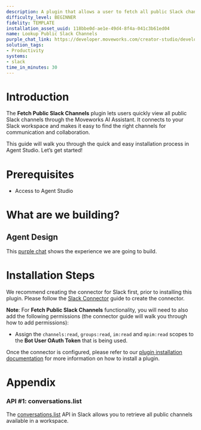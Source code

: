 ```yaml
---
description: A plugin that allows a user to fetch all public Slack channels.
difficulty_level: BEGINNER
fidelity: TEMPLATE
installation_asset_uuid: 118bbe0d-ae1e-49d4-8f4a-041c3b61ed04
name: Lookup Public Slack Channels
purple_chat_link: https://developer.moveworks.com/creator-studio/developer-tools/purple-chat/?conversation=%7B%22startTimestamp%22%3A%2211%3A43+AM%22%2C%22messages%22%3A%5B%7B%22parts%22%3A%5B%7B%22richText%22%3A%22%3Cp%3ECan+you+tell+me+which+public+channels+exist+in+our+workspace%3F%3C%2Fp%3E%22%7D%5D%2C%22role%22%3A%22user%22%7D%2C%7B%22parts%22%3A%5B%7B%22reasoningSteps%22%3A%5B%7B%22richText%22%3A%22I+am+connecting+to+the+%3Cb%3ESlack%3C%2Fb%3E+API+to+retrieve+a+list+of+all+public+channels+in+your+workspace.%22%2C%22status%22%3A%22pending%22%7D%2C%7B%22richText%22%3A%22Successfully+retrieved+the+channel+list+from+%3Cb%3ESlack%3C%2Fb%3E.%22%2C%22status%22%3A%22success%22%7D%5D%7D%2C%7B%22richText%22%3A%22%3Cp%3EHere+are+the+%3Cb%3Epublic+Slack+channels%3C%2Fb%3E+currently+available+in+our+workspace%3A%3C%2Fp%3E%5Cn%3Col%3E%5Cn++%3Cli%3E%3Cb%3Erandom%3C%2Fb%3E%3C%2Fli%3E%5Cn++%3Cli%3E%3Cb%3Ecricket%3C%2Fb%3E%3C%2Fli%3E%5Cn++%3Cli%3E%3Cb%3Esocial%3C%2Fb%3E%3C%2Fli%3E%5Cn++%3Cli%3E%3Cb%3Ecreator-studio%3C%2Fb%3E%3C%2Fli%3E%5Cn++%3Cli%3E%3Cb%3Egeneral%3C%2Fb%3E%3C%2Fli%3E%5Cn%3C%2Fol%3E%22%7D%5D%2C%22role%22%3A%22assistant%22%7D%5D%7D
solution_tags:
- Productivity
systems:
- slack
time_in_minutes: 30
---
```


# Introduction

The **Fetch Public Slack Channels** plugin lets users quickly view all public Slack channels through the Moveworks AI Assistant. It connects to your Slack workspace and makes it easy to find the right channels for communication and collaboration.

This guide will walk you through the quick and easy installation process in Agent Studio. Let’s get started!

# Prerequisites

- Access to Agent Studio

# What are we building?

## Agent Design

This [purple chat](https://developer.moveworks.com/creator-studio/developer-tools/purple-chat/?conversation=%7B%22startTimestamp%22%3A%2211%3A43+AM%22%2C%22messages%22%3A%5B%7B%22parts%22%3A%5B%7B%22richText%22%3A%22%3Cp%3ECan+you+tell+me+which+public+channels+exist+in+our+workspace%3F%3C%2Fp%3E%22%7D%5D%2C%22role%22%3A%22user%22%7D%2C%7B%22parts%22%3A%5B%7B%22reasoningSteps%22%3A%5B%7B%22richText%22%3A%22I+am+connecting+to+the+%3Cb%3ESlack%3C%2Fb%3E+API+to+retrieve+a+list+of+all+public+channels+in+your+workspace.%22%2C%22status%22%3A%22pending%22%7D%2C%7B%22richText%22%3A%22Successfully+retrieved+the+channel+list+from+%3Cb%3ESlack%3C%2Fb%3E.%22%2C%22status%22%3A%22success%22%7D%5D%7D%2C%7B%22richText%22%3A%22%3Cp%3EHere+are+the+%3Cb%3Epublic+Slack+channels%3C%2Fb%3E+currently+available+in+our+workspace%3A%3C%2Fp%3E%5Cn%3Col%3E%5Cn++%3Cli%3E%3Cb%3Erandom%3C%2Fb%3E%3C%2Fli%3E%5Cn++%3Cli%3E%3Cb%3Ecricket%3C%2Fb%3E%3C%2Fli%3E%5Cn++%3Cli%3E%3Cb%3Esocial%3C%2Fb%3E%3C%2Fli%3E%5Cn++%3Cli%3E%3Cb%3Ecreator-studio%3C%2Fb%3E%3C%2Fli%3E%5Cn++%3Cli%3E%3Cb%3Egeneral%3C%2Fb%3E%3C%2Fli%3E%5Cn%3C%2Fol%3E%22%7D%5D%2C%22role%22%3A%22assistant%22%7D%5D%7D) shows the experience we are going to build.

# Installation Steps

We recommend creating the connector for Slack first, prior to installing this plugin. Please follow the [Slack Connector](https://developer.moveworks.com/creator-studio/resources/connector/?id=slack) guide to create the connector.

**Note**: For **Fetch Public Slack Channels** functionality, you will need to also add the following permissions (the connector guide will walk you through how to add permissions): 

- Assign the `channels:read`, `groups:read`, `im:read` and `mpim:read` scopes to the **Bot User OAuth Token** that is being used.

Once the connector is configured, please refer to our [plugin installation documentation](https://help.moveworks.com/docs/ai-agent-marketplace-installation) for more information on how to install a plugin. 

# Appendix

### API #1: **conversations.list**

The [conversations.list](https://api.slack.com/methods/conversations.list) API in Slack allows you to retrieve all public channels available in a workspace.
